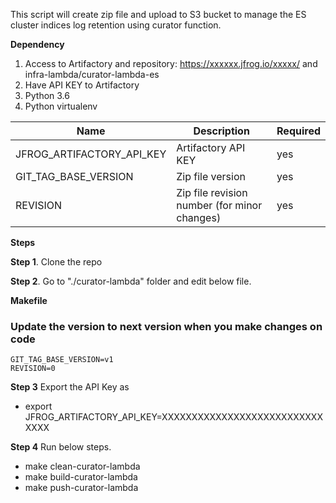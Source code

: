 This script will create zip file and upload to S3 bucket to manage the ES cluster indices log retention using curator function.

**Dependency**

  1. Access to Artifactory and repository: https://xxxxxx.jfrog.io/xxxxx/ and infra-lambda/curator-lambda-es
  2. Have API KEY to Artifactory
  3. Python 3.6
  4. Python virtualenv

| Name | Description | Required
| ------ | ------ | ------ |
| JFROG_ARTIFACTORY_API_KEY | Artifactory API KEY | yes |
| GIT_TAG_BASE_VERSION | Zip file version | yes |
| REVISION | Zip file revision number (for minor changes) | yes |

**Steps** 

**Step 1**. Clone the  repo

**Step 2**. Go to "./curator-lambda" folder and edit below file.

**Makefile**

### Update the version to next version when you make changes on code ###

```
GIT_TAG_BASE_VERSION=v1
REVISION=0
```

**Step 3**  Export the API Key as

- export JFROG_ARTIFACTORY_API_KEY=XXXXXXXXXXXXXXXXXXXXXXXXXXXXXXX 

**Step 4**  Run below steps.

- make clean-curator-lambda
- make build-curator-lambda
- make push-curator-lambda



